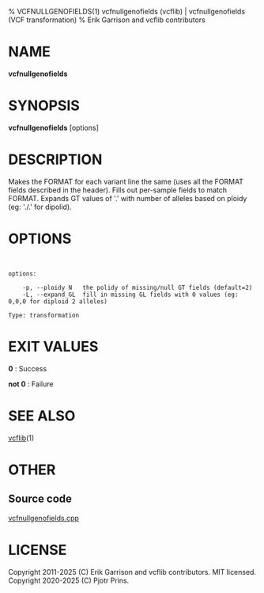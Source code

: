 % VCFNULLGENOFIELDS(1) vcfnullgenofields (vcflib) | vcfnullgenofields (VCF transformation)
% Erik Garrison and vcflib contributors

# NAME

**vcfnullgenofields**

# SYNOPSIS

**vcfnullgenofields** [options] <vcf file>

# DESCRIPTION

Makes the FORMAT for each variant line the same (uses all the FORMAT fields described in the header). Fills out per-sample fields to match FORMAT. Expands GT values of '.' with number of alleles based on ploidy (eg: './.' for dipolid).



# OPTIONS

```


options:

    -p, --ploidy N   the polidy of missing/null GT fields (default=2)
    -L, --expand_GL  fill in missing GL fields with 0 values (eg: 0,0,0 for diploid 2 alleles)

Type: transformation

```





# EXIT VALUES

**0**
: Success

**not 0**
: Failure

# SEE ALSO



[vcflib](./vcflib.md)(1)



# OTHER

## Source code

[vcfnullgenofields.cpp](https://github.com/vcflib/vcflib/blob/master/src/vcfnullgenofields.cpp)

# LICENSE

Copyright 2011-2025 (C) Erik Garrison and vcflib contributors. MIT licensed.
Copyright 2020-2025 (C) Pjotr Prins.

<!--
  Created with ./scripts/bin2md.rb scripts/bin2md-template.erb
-->

